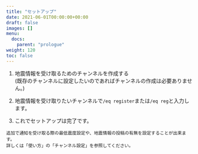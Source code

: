 ```yaml
---
title: "セットアップ"
date: 2021-06-01T00:00:00+00:00
draft: false
images: []
menu:
  docs:
    parent: "prologue"
weight: 120
toc: false
---
```


1. 地震情報を受け取るためのチャンネルを作成する  
(既存のチャンネルに設定したいのであればチャンネルの作成は必要ありません。)  
  
2. 地震情報を受け取りたいチャンネルで`/eq register`または`/eq reg`と入力します。  
  
3. これでセットアップは完了です。
  
```
追加で通知を受け取る際の最低震度設定や、地震情報の投稿の有無を設定することが出来ます。
詳しくは「使い方」の「チャンネル設定」を参照してください。
```